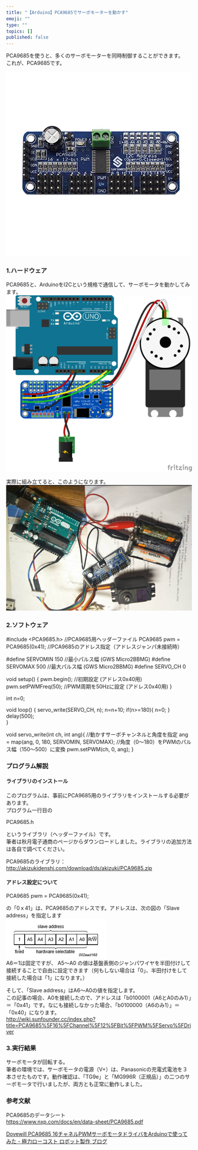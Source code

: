 ```yaml
---
title: "【Arduino】PCA9685でサーボモーターを動かす"
emoji: ""
type: ""
topics: []
published: false
---
```


PCA9685を使うと、多くのサーボモーターを同時制御することができます。  
これが、PCA9685です。

![f:id:pythonjacascript:20180727010830j:plain](/images/ppythonjacascript2018072720180727010830.jpg "f:id:pythonjacascript:20180727010830j:plain")

  
### 1.ハードウェア

PCA9685と、ArduinoをI2Cという規格で通信して、サーボモータを動かしてみます。  
![f:id:pythonjacascript:20180727011614p:plain](/images/ppythonjacascript2018072720180727011614.png "f:id:pythonjacascript:20180727011614p:plain")

実際に組み立てると、このようになります。  
![f:id:pythonjacascript:20180727011501p:plain](/images/ppythonjacascript2018072720180727011501.png "f:id:pythonjacascript:20180727011501p:plain")

  
### 2.ソフトウェア

#include <PCA9685.h>     //PCA9685用ヘッダーファイル
PCA9685 pwm = PCA9685(0x41);    //PCA9685のアドレス指定（アドレスジャンパ未接続時）

#define SERVOMIN 150            //最小パルス幅 (GWS Micro2BBMG)
#define SERVOMAX 500            //最大パルス幅 (GWS Micro2BBMG)
#define SERVO_CH 0

void setup() {
 pwm.begin();                   //初期設定 (アドレス0x40用)
 pwm.setPWMFreq(50);            //PWM周期を50Hzに設定 (アドレス0x40用)
}

int n=0;

void loop() {
  servo_write(SERVO_CH, n);
  n=n+10;
  if(n>=180){
    n=0;
  }
  delay(500);  
}

void servo_write(int ch, int ang){ //動かすサーボチャンネルと角度を指定
  ang = map(ang, 0, 180, SERVOMIN, SERVOMAX); //角度（0～180）をPWMのパルス幅（150～500）に変換
  pwm.setPWM(ch, 0, ang);
}

### プログラム解説

#### ライブラリのインストール

このプログラムは、事前にPCA9685用のライブラリをインストールする必要があります。  
プログラム一行目の

PCA9685.h

というライブラリ（ヘッダーファイル）です。  
筆者は秋月電子通商のページからダウンロードしました。ライブラリの追加方法は各自で調べてください。

PCA9685のライブラリ：  
<http://akizukidenshi.com/download/ds/akizuki/PCA9685.zip>
  
  
#### アドレス設定について

PCA9685 pwm = PCA9685(0x41);  

の「0ｘ41」は、PCA9685のアドレスです。アドレスは、次の図の「Slave address」を指定します  
![f:id:pythonjacascript:20180727012039p:plain](/images/ppythonjacascript2018072720180727012039.png "f:id:pythonjacascript:20180727012039p:plain")  
A6＝1は固定ですが、 A5～A0 の値は基盤表側のジャンパワイヤを半田付けして接続することで自由に設定できます（何もしない場合は「0」、半田付けをして接続した場合は「1」になります。）

そして、「Slave address」はA6～A0の値を指定します。  
この記事の場合、A0を接続したので、アドレスは「b0100001（A6とA0のみ1）」＝「0x41」です。なにも接続しなかった場合、「b0100000（A6のみ1）」＝「0x40」になります。  
<http://wiki.sunfounder.cc/index.php?title=PCA9685%5F16%5FChannel%5F12%5FBit%5FPWM%5FServo%5FDriver>  
  
  
### 3.実行結果

サーボモータが回転する。  
筆者の環境では、サーボモータの電源（V+）は、Panasonicの充電式電池を３本させたものです。動作確認は、「TG9e」と「MG996R（正規品）」の二つのサーボモータで行いましたが、両方とも正常に動作しました。  
  
  
### 参考文献

PCA9685のデータシート  
<https://www.nxp.com/docs/en/data-sheet/PCA9685.pdf>

[Dovewill PCA9685 16チャネルPWMサーボモータドライバをArduinoで使ってみた - 極力ローコスト ロボット製作 ブログ](http://blog.robotakao.jp/blog-entry-148.html)